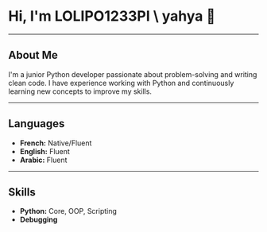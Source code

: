 # Hi, I'm **LOLIPO1233PI \ yahya** 👋

---

## About Me
I'm a junior Python developer passionate about problem-solving and writing clean code.
I have experience working with Python and continuously learning new concepts to improve my skills.

---

## Languages
- **French:** Native/Fluent
- **English:** Fluent
- **Arabic:** Fluent

---

## Skills
- **Python:** Core, OOP, Scripting
- **Debugging**
